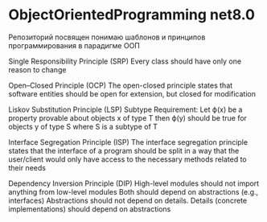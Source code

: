 # ObjectOrientedProgramming net8.0

Репозиторий посвящен понимаю шаблонов и принципов программирования в парадигме ООП

Single Responsibility Principle (SRP)
Every class should have only one reason to change

Open–Closed Principle (OCP)
The open-closed principle states that software entities should be open for extension, but closed for modification

Liskov Substitution Principle (LSP)
Subtype Requirement: Let ϕ(x) be a property provable about objects x of type T
then ϕ(y) should be true for objects y of type S where S is a subtype of T

Interface Segregation Principle (ISP)
The interface segregation principle states that the interface of a program
should be split in a way that the user/client would only have access to the necessary methods related to their needs

Dependency Inversion Principle (DIP)
High-level modules should not import anything from low-level modules
Both should depend on abstractions (e.g., interfaces)
Abstractions should not depend on details. Details (concrete implementations) should depend on abstractions
